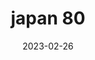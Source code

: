 ---
weight: 80
images: 
- /images/Japan/DSCF9552.jpg
title: japan 80
date: 2023-02-26
tags:
- japan
---